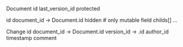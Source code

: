 Document
    id
    last_version_id
    protected

<DocumentType>
    id
    document_id -> Document.id
    hidden  # only mutable field
    childs[]
    ...

Change
    id
    document_id -> Document.id
    version_id -> <DocumentType>.id
    author_id
    timestamp
    comment
    